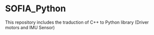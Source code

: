 # SOFIA_Python
This repository includes the traduction of C++ to Python library (Driver motors and IMU Sensor)
